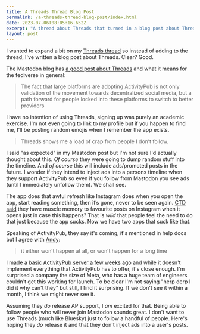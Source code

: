 ```yaml
---
title: A Threads Thread Blog Post
permalink: /a-threads-thread-blog-post/index.html
date: 2023-07-06T08:05:16.652Z
excerpt: "A thread about Threads that turned in a blog post about Threads"
layout: post
---
```


I wanted to expand a bit on my [Threads thread](https://social.lol/@robb/110665866974743896) so instead of adding to the thread, I've written a blog post about Threads. Clear? Good.

The Mastodon blog has [a good post about Threads](https://blog.joinmastodon.org/2023/07/what-to-know-about-threads/) and what it means for the fediverse in general:

> The fact that large platforms are adopting ActivityPub is not only validation of the movement towards decentralized social media, but a path forward for people locked into these platforms to switch to better providers

I have no intention of using Threads, signing up was purely an academic exercise. I'm not even going to link to my profile but if you happen to find me, I'll be posting random emojis when I remember the app exists.

> Threads shows me a load of crap from people I don’t follow. 

I said "as expected" in my Mastodon post but I'm not sure I'd actually thought about this. _Of course_ they were going to dump random stuff into the timeline. And _of course_ this will include ads/promoted posts in the future. I wonder if they intend to inject ads into a persons timeline when they support ActivityPub so even if you follow from Mastodon you see ads (until I immediately unfollow them). We shall see.

The app does that awful refresh like Instagram does when you open the app, start reading something, then it’s gone, never to be seen again. [CTD said](https://mastodon.social/@CTD/110665895008825097) they have muscle memory to favourite posts on Instagram when it opens just in case this happens? That is _wild_ that people feel the need to do that just because the app sucks. Now we have two apps that suck like that.

Speaking of ActivityPub, they say it's coming, it's mentioned in help docs but I agree with [Andy](https://social.lol/@andyn/110665801776694098):

> it either won’t happen at all, or won’t happen for a long time

I made a [basic ActivityPub server a few weeks ago](https://rknight.me/building-an-activitypub-server/) and while it doesn't implement everything that ActivityPub has to offer, it's close enough. I'm surprised a company the size of Meta, who has a huge team of engineers couldn't get this working for launch. To be clear I'm not saying "herp derp I did it why can't they" but still, I find it surprising. If we don't see it within a month, I think we might never see it.

Assuming they _do_ release AP support, I _am_ excited for that. Being able to follow people who will never join Mastodon sounds great. I don't want to use Threads (much like Bluesky) just to follow a handful of people. Here's hoping they _do_ release it and that they don't inject ads into a user's posts.